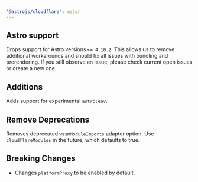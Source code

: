 ```yaml
---
'@astrojs/cloudflare': major
---
```


## Astro support

Drops support for Astro versions `<= 4.10.2`. This allows us to remove additional workarounds and should fix all issues with bundling and prerendering. If you still observe an issue, please check current open issues or create a new one.

## Additions

Adds support for experimental `astro:env`.

## Remove Deprecations

Removes deprecated `wasmModuleImports` adapter option. Use `cloudflareModules` in the future, which defaults to true.

## Breaking Changes

- Changes `platformProxy` to be enabled by default.
